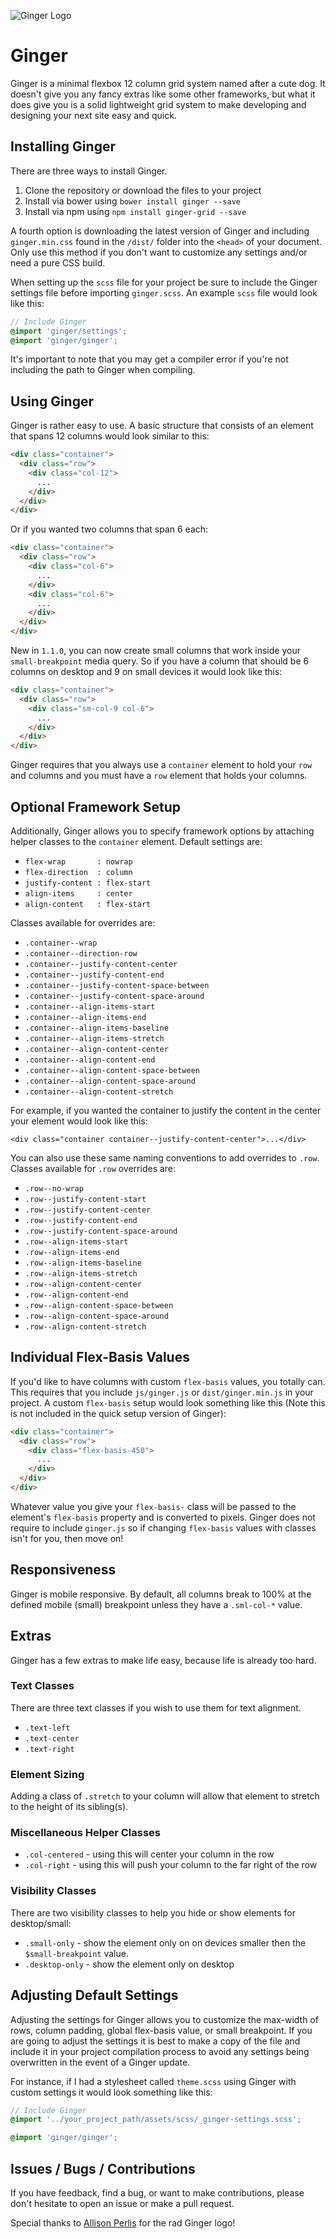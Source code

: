 ![Ginger Logo](http://erwstout.github.io/ginger/images/GingerLogo.png)

# Ginger #
Ginger is a minimal flexbox 12 column grid system named after a cute dog. It doesn't give
you any fancy extras like some other frameworks, but what it does give you is a
solid lightweight grid system to make developing and designing your next site
easy and quick.

## Installing Ginger ##
There are three ways to install Ginger.

1.  Clone the repository or download the files to your project
2.  Install via bower using `bower install ginger --save`
3.  Install via npm using `npm install ginger-grid --save`

A fourth option is downloading the latest version of Ginger and including `ginger.min.css`
found in the `/dist/` folder into the `<head>` of your document. Only use this method if you don't want to customize
any settings and/or need a pure CSS build.

When setting up the `scss` file for your project be sure to include the Ginger
settings file before importing `ginger.scss`. An example `scss` file would look like this:

```scss
// Include Ginger
@import 'ginger/settings';
@import 'ginger/ginger';
```
It's important to note that you may get a compiler error if you're not including
the path to Ginger when compiling.

## Using Ginger ##
Ginger is rather easy to use. A basic structure that consists of an element that
spans 12 columns would look similar to this:
```html
<div class="container">
  <div class="row">
    <div class="col-12">
      ...
    </div>
  </div>
</div>
```
Or if you wanted two columns that span 6 each:
```html
<div class="container">
  <div class="row">
    <div class="col-6">
      ...
    </div>
    <div class="col-6">
      ...
    </div>
  </div>
</div>
```
New in `1.1.0`, you can now create small columns that work inside your `small-breakpoint`
media query. So if you have a column that should be 6 columns on desktop and 9 on small
devices it would look like this:

```html
<div class="container">
  <div class="row">
    <div class="sm-col-9 col-6">
      ...
    </div>
  </div>
</div>
```

Ginger requires that you always use a `container` element to hold your `row` and
columns and you must have a `row` element that holds your columns.

## Optional Framework Setup ##
Additionally, Ginger allows you to specify framework options by attaching helper classes to the `container` element.
Default settings are:
- `flex-wrap       : nowrap`
- `flex-direction  : column`
- `justify-content : flex-start`
- `align-items     : center`
- `align-content   : flex-start`

Classes available for overrides are:
- `.container--wrap`
- `.container--direction-row`
- `.container--justify-content-center`
- `.container--justify-content-end`
- `.container--justify-content-space-between`
- `.container--justify-content-space-around`
- `.container--align-items-start`
- `.container--align-items-end`
- `.container--align-items-baseline`
- `.container--align-items-stretch`
- `.container--align-content-center`
- `.container--align-content-end`
- `.container--align-content-space-between`
- `.container--align-content-space-around`
- `.container--align-content-stretch`

For example, if you wanted the container to justify the content in the center your
element would look like this:

`<div class="container container--justify-content-center">...</div>`

You can also use these same naming conventions to add overrides to `.row`. Classes
available for `.row` overrides are:

- `.row--no-wrap`
- `.row--justify-content-start`
- `.row--justify-content-center`
- `.row--justify-content-end`
- `.row--justify-content-space-around`
- `.row--align-items-start`
- `.row--align-items-end`
- `.row--align-items-baseline`
- `.row--align-items-stretch`
- `.row--align-content-center`
- `.row--align-content-end`
- `.row--align-content-space-between`
- `.row--align-content-space-around`
- `.row--align-content-stretch`

## Individual Flex-Basis Values ##
If you'd like to have columns with custom `flex-basis` values, you totally can.
This requires that you include `js/ginger.js` or `dist/ginger.min.js` in your project. A
custom `flex-basis` setup would look something like this (Note this is not included
  in the quick setup version of Ginger):

```html
<div class="container">
  <div class="row">
    <div class="flex-basis-450">
      ...
    </div>
  </div>
</div>
```
Whatever value you give your `flex-basis-` class will be passed to the element's
`flex-basis` property and is converted to pixels. Ginger does not require to include `ginger.js` so if changing
`flex-basis` values with classes isn't for you, then move on!


## Responsiveness ##
Ginger is mobile responsive. By default, all columns break to 100% at the defined
mobile (small) breakpoint unless they have a `.sml-col-*` value.

## Extras ##
Ginger has a few extras to make life easy, because life is already too hard.

### Text Classes ###
There are three text classes if you wish to use them for text alignment.
- `.text-left`
- `.text-center`
- `.text-right`

### Element Sizing ###
Adding a class of `.stretch` to your column will allow that element to stretch
to the height of its sibling(s).

### Miscellaneous Helper Classes ###
* `.col-centered` - using this will center your column in the row
* `.col-right` - using this will push your column to the far right of the row

### Visibility Classes ###
There are two visibility classes to help you hide or show elements for desktop/small:

* `.small-only` - show the element only on on devices smaller then the `$small-breakpoint` value.
* `.desktop-only` - show the element only on desktop

## Adjusting Default Settings ##
Adjusting the settings for Ginger allows you to customize the max-width of rows,
column padding, global flex-basis value, or small breakpoint. If you are going to adjust
the settings it is best to make a copy of the file and include it in your project
compilation process to avoid any settings being overwritten in the event of a
Ginger update.

For instance, if I had a stylesheet called `theme.scss` using Ginger with custom
settings it would look something like this:
```scss
// Include Ginger
@import '../your_project_path/assets/scss/_ginger-settings.scss';

@import 'ginger/ginger';
```

## Issues / Bugs / Contributions ##
If you have feedback, find a bug, or want to make contributions, please don't
hesitate to open an issue or make a pull request.

Special thanks to [Allison Perlis](http://allisonperlis.com/) for the rad Ginger
logo!
